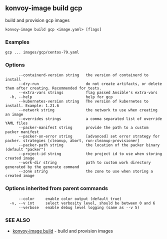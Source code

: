 ## konvoy-image build gcp

build and provision gcp images

```
konvoy-image build gcp <image.yaml> [flags]
```

### Examples

```
gcp ... images/gcp/centos-79.yaml
```

### Options

```
      --containerd-version string   the version of containerd to install
      --dry-run                     do not create artifacts, or delete them after creating. Recommended for tests.
      --extra-vars strings          flag passed Ansible's extra-vars
  -h, --help                        help for gcp
      --kubernetes-version string   The version of kubernetes to install. Example: 1.21.6
      --network string              the network to use when creating an image
      --overrides strings           a comma separated list of override YAML files
      --packer-manifest string      provide the path to a custom packer manifest
      --packer-on-error string      [advanced] set error strategy for packer. strategies [cleanup, abort, run-cleanup-provisioner]
      --packer-path string          the location of the packer binary (default "packer")
      --project-id string           the project id to use when storing created image
      --work-dir string             path to custom work directory generated by the generate command
      --zone string                 the zone to use when storing a created image
```

### Options inherited from parent commands

```
      --color     enable color output (default true)
  -v, --v int     select verbosity level, should be between 0 and 6
      --verbose   enable debug level logging (same as --v 5)
```

### SEE ALSO

* [konvoy-image build](konvoy-image_build.md)	 - build and provision images

